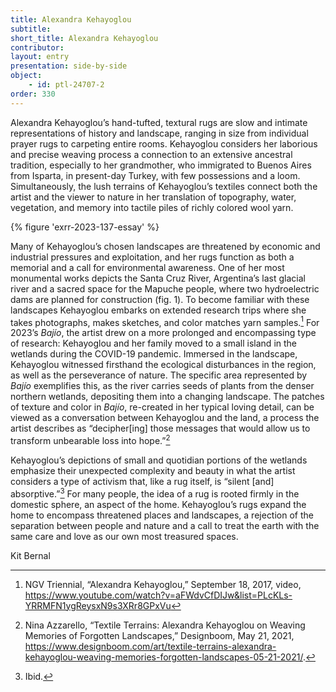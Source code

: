 ```yaml
---
title: Alexandra Kehayoglou
subtitle: 
short_title: Alexandra Kehayoglou
contributor:
layout: entry
presentation: side-by-side
object: 
    - id: ptl-24707-2
order: 330
---
```


Alexandra Kehayoglou’s hand-tufted, textural rugs are slow and intimate representations of history and landscape, ranging in size from individual prayer rugs to carpeting entire rooms. Kehayoglou considers her laborious and precise weaving process a connection to an extensive ancestral tradition, especially to her grandmother, who immigrated to Buenos Aires from Isparta, in present-day Turkey, with few possessions and a loom. Simultaneously, the lush terrains of Kehayoglou’s textiles connect both the artist and the viewer to nature in her translation of topography, water, vegetation, and memory into tactile piles of richly colored wool yarn.

{% figure 'exrr-2023-137-essay' %}

Many of Kehayoglou’s chosen landscapes are threatened by economic and industrial pressures and exploitation, and her rugs function as both a memorial and a call for environmental awareness. One of her most monumental works depicts the Santa Cruz River, Argentina’s last glacial river and a sacred space for the Mapuche people, where two hydroelectric dams are planned for construction (fig. 1). To become familiar with these landscapes Kehayoglou embarks on extended research trips where she takes photographs, makes sketches, and color matches yarn samples.[^1] For 2023’s *Bajío*, the artist drew on a more prolonged and encompassing type of research: Kehayoglou and her family moved to a small island in the wetlands during the COVID-19 pandemic. Immersed in the landscape, Kehayoglou witnessed firsthand the ecological disturbances in the region, as well as the perseverance of nature. The specific area represented by *Bajío* exemplifies this, as the river carries seeds of plants from the denser northern wetlands, depositing them into a changing landscape. The patches of texture and color in *Bajío*, re-created in her typical loving detail, can be viewed as a conversation between Kehayoglou and the land, a process the artist describes as “decipher\[ing\] those messages that would allow us to transform unbearable loss into hope.”[^2]

Kehayoglou’s depictions of small and quotidian portions of the wetlands emphasize their unexpected complexity and beauty in what the artist considers a type of activism that, like a rug itself, is “silent \[and\] absorptive.”[^3] For many people, the idea of a rug is rooted firmly in the domestic sphere, an aspect of the home. Kehayoglou’s rugs expand the home to encompass threatened places and landscapes, a rejection of the separation between people and nature and a call to treat the earth with the same care and love as our own most treasured spaces.

<p class="is-aligned-right">Kit Bernal</p>

[^1]: NGV Triennial, “Alexandra Kehayoglou,” September 18, 2017, video, https://www.youtube.com/watch?v=aFWdvCfDIJw&list=PLcKLs-YRRMFN1ygReysxN9s3XRr8GPxVu

[^2]: Nina Azzarello, “Textile Terrains: Alexandra Kehayoglou on Weaving Memories of Forgotten Landscapes,” Designboom, May 21, 2021, <https://www.designboom.com/art/textile-terrains-alexandra-kehayoglou-weaving-memories-forgotten-landscapes-05-21-2021/>.

[^3]: Ibid.
